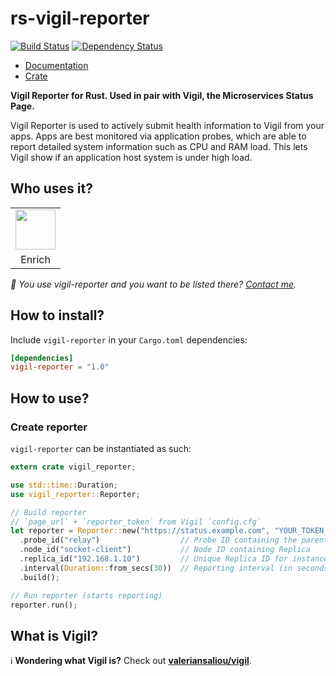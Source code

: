# rs-vigil-reporter

[![Build Status](https://img.shields.io/travis/valeriansaliou/rs-vigil-reporter/master.svg)](https://travis-ci.org/valeriansaliou/rs-vigil-reporter) [![Dependency Status](https://deps.rs/repo/github/valeriansaliou/rs-vigil-reporter/status.svg)](https://deps.rs/repo/github/valeriansaliou/rs-vigil-reporter)

* [Documentation](https://docs.rs/crate/vigil-reporter)
* [Crate](https://crates.io/crates/vigil-reporter)

**Vigil Reporter for Rust. Used in pair with Vigil, the Microservices Status Page.**

Vigil Reporter is used to actively submit health information to Vigil from your apps. Apps are best monitored via application probes, which are able to report detailed system information such as CPU and RAM load. This lets Vigil show if an application host system is under high load.

## Who uses it?

<table>
<tr>
<td align="center"><a href="https://enrichdata.com/"><img src="https://valeriansaliou.github.io/rs-vigil-reporter/images/enrich.png" height="64" /></a></td>
</tr>
<tr>
<td align="center">Enrich</td>
</tr>
</table>

_👋 You use vigil-reporter and you want to be listed there? [Contact me](https://valeriansaliou.name/)._

## How to install?

Include `vigil-reporter` in your `Cargo.toml` dependencies:

```toml
[dependencies]
vigil-reporter = "1.0"
```

## How to use?

### Create reporter

`vigil-reporter` can be instantiated as such:

```rust
extern crate vigil_reporter;

use std::time::Duration;
use vigil_reporter::Reporter;

// Build reporter
// `page_url` + `reporter_token` from Vigil `config.cfg`
let reporter = Reporter::new("https://status.example.com", "YOUR_TOKEN_SECRET")
  .probe_id("relay")                  // Probe ID containing the parent Node for Replica
  .node_id("socket-client")           // Node ID containing Replica
  .replica_id("192.168.1.10")         // Unique Replica ID for instance (ie. your IP on the LAN)
  .interval(Duration::from_secs(30))  // Reporting interval (in seconds; defaults to 30 seconds if not set)
  .build();

// Run reporter (starts reporting)
reporter.run();
```

## What is Vigil?

ℹ️ **Wondering what Vigil is?** Check out **[valeriansaliou/vigil](https://github.com/valeriansaliou/vigil)**.
